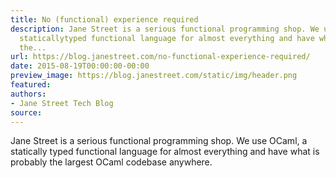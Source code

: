 ```yaml
---
title: No (functional) experience required
description: Jane Street is a serious functional programming shop. We use OCaml, a
  staticallytyped functional language for almost everything and have what is probably
  the...
url: https://blog.janestreet.com/no-functional-experience-required/
date: 2015-08-19T00:00:00-00:00
preview_image: https://blog.janestreet.com/static/img/header.png
featured:
authors:
- Jane Street Tech Blog
source:
---
```


<p>Jane Street is a serious functional programming shop. We use OCaml, a statically
typed functional language for almost everything and have what is probably the
largest OCaml codebase anywhere.</p>


